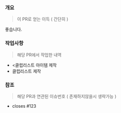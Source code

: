 ### 개요
> 이 PR로 얻는 이득 ( 간단히 )

좋습니다.

### 작업사항
> 해당 PR에서 작업한 내역
- <클럽리스트 아이템 제작
- 클럽리스트 제작

### 참조
> 해당 PR과 연관된 이슈번호 ( 존재하지않을시 생략가능 )

- closes #123